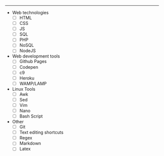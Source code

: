---

- Web technologies
  - [ ] HTML
  - [ ] CSS
  - [ ] JS
  - [ ] SQL
  - [ ] PHP
  - [ ] NoSQL
  - [ ] NodeJS

- Web development tools
  - [ ] Github Pages
  - [ ] Codepen
  - [ ] c9
  - [ ] Heroku
  - [ ] WAMP/LAMP

- Linux Tools
  - [ ] Awk
  - [ ] Sed
  - [ ] Vim
  - [ ] Nano
  - [ ] Bash Script

- Other
  - [ ] Git
  - [ ] Text editing shortcuts
  - [ ] Regex
  - [ ] Markdown
  - [ ] Latex
